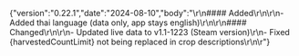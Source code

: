{"version":"0.22.1","date":"2024-08-10","body":"\r\n#### Added\r\n\r\n- Added thai language (data only, app stays english)\r\n\r\n#### Changed\r\n\r\n- Updated live data to v1.1-1223 (Steam version)\r\n- Fixed {harvestedCountLimit} not being replaced in crop descriptions\r\n\r"}